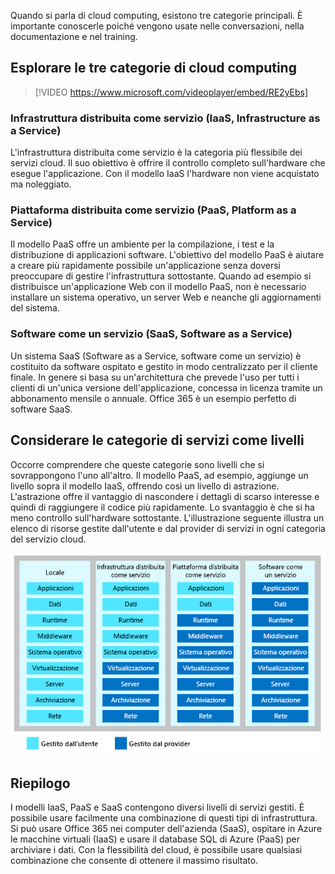 Quando si parla di cloud computing, esistono tre categorie principali. È importante conoscerle poiché vengono usate nelle conversazioni, nella documentazione e nel training.

## <a name="explore-the-three-categories-of-cloud-computing"></a>Esplorare le tre categorie di cloud computing

<!-- TODO: Verify video -->
> [!VIDEO https://www.microsoft.com/videoplayer/embed/RE2yEbs]

### <a name="infrastructure-as-a-service-iaas"></a>Infrastruttura distribuita come servizio (IaaS, Infrastructure as a Service)

L'infrastruttura distribuita come servizio è la categoria più flessibile dei servizi cloud. Il suo obiettivo è offrire il controllo completo sull'hardware che esegue l'applicazione. Con il modello IaaS l'hardware non viene acquistato ma noleggiato.

### <a name="platform-as-a-service-paas"></a>Piattaforma distribuita come servizio (PaaS, Platform as a Service)

Il modello PaaS offre un ambiente per la compilazione, i test e la distribuzione di applicazioni software. L'obiettivo del modello PaaS è aiutare a creare più rapidamente possibile un'applicazione senza doversi preoccupare di gestire l'infrastruttura sottostante. Quando ad esempio si distribuisce un'applicazione Web con il modello PaaS, non è necessario installare un sistema operativo, un server Web e neanche gli aggiornamenti del sistema.

### <a name="software-as-a-service-saas"></a>Software come un servizio (SaaS, Software as a Service)

Un sistema SaaS (Software as a Service, software come un servizio) è costituito da software ospitato e gestito in modo centralizzato per il cliente finale. In genere si basa su un'architettura che prevede l'uso per tutti i clienti di un'unica versione dell'applicazione, concessa in licenza tramite un abbonamento mensile o annuale. Office 365 è un esempio perfetto di software SaaS.

## <a name="think-about-service-categories-as-layers"></a>Considerare le categorie di servizi come livelli

Occorre comprendere che queste categorie sono livelli che si sovrappongono l'uno all'altro. Il modello PaaS, ad esempio, aggiunge un livello sopra il modello IaaS, offrendo così un livello di astrazione. L'astrazione offre il vantaggio di nascondere i dettagli di scarso interesse e quindi di raggiungere il codice più rapidamente. Lo svantaggio è che si ha meno controllo sull'hardware sottostante. L'illustrazione seguente illustra un elenco di risorse gestite dall'utente e dal provider di servizi in ogni categoria del servizio cloud.

![Illustrazione del livello di astrazione in ogni categoria del servizio cloud.](../media/5-layer-diagram.png)

## <a name="summary"></a>Riepilogo

I modelli IaaS, PaaS e SaaS contengono diversi livelli di servizi gestiti. È possibile usare facilmente una combinazione di questi tipi di infrastruttura. Si può usare Office 365 nei computer dell'azienda (SaaS), ospitare in Azure le macchine virtuali (IaaS) e usare il database SQL di Azure (PaaS) per archiviare i dati. Con la flessibilità del cloud, è possibile usare qualsiasi combinazione che consente di ottenere il massimo risultato.
